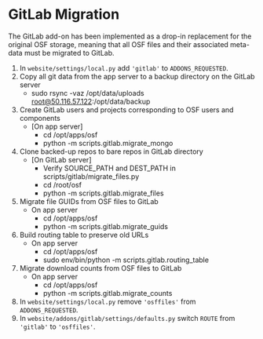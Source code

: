 # GitLab Migration

The GitLab add-on has been implemented as a drop-in replacement for the
original OSF storage, meaning that all OSF files and their associated meta-
data must be migrated to GitLab.

1. In `website/settings/local.py` add `'gitlab'` to `ADDONS_REQUESTED`.
2. Copy all git data from the app server to a backup directory on the GitLab server
    * sudo rsync -vaz /opt/data/uploads root@50.116.57.122:/opt/data/backup
3. Create GitLab users and projects corresponding to OSF users and components
    * [On app server]
        * cd /opt/apps/osf
        * python -m scripts.gitlab.migrate_mongo
4. Clone backed-up repos to bare repos in GitLab directory
	* [On GitLab server]
	    * Verify SOURCE_PATH and DEST_PATH in scripts/gitlab/migrate_files.py
		* cd /root/osf
		* python -m scripts.gitlab.migrate_files
5. Migrate file GUIDs from OSF files to GitLab
	* On app server
		* cd /opt/apps/osf
		* python -m scripts.gitlab.migrate_guids
6. Build routing table to preserve old URLs
	* On app server
		* cd /opt/apps/osf
		* sudo env/bin/python -m scripts.gitlab.routing_table
7. Migrate download counts from OSF files to GitLab
	* On app server
		* cd /opt/apps/osf
		* python -m scripts.gitlab.migrate_counts
8. In `website/settings/local.py` remove `'osffiles'` from `ADDONS_REQUESTED`.
9. In `website/addons/gitlab/settings/defaults.py` switch `ROUTE` from `'gitlab'` to `'osffiles'`.
